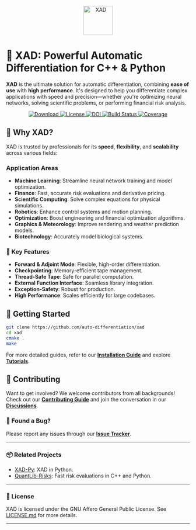 <p align="center">
  <a href="https://auto-differentiation.github.io" target="_blank">
    <img src="https://auto-differentiation.github.io/images/logo.svg" height="80" alt="XAD">
  </a>
</p>

# 🚀 XAD: Powerful Automatic Differentiation for C++ & Python

**XAD** is the ultimate solution for automatic differentiation, combining **ease of use** with **high performance**. It's designed to help you differentiate complex applications with speed and precision—whether you're optimizing neural networks, solving scientific problems, or performing financial risk analysis.

<p align="center">
  <a href="https://github.com/auto-differentiation/xad/releases/latest">
    <img src="https://img.shields.io/github/v/release/auto-differentiation/xad?label=Download&sort=semver" alt="Download">
  </a>
  <a href="https://github.com/auto-differentiation/xad/blob/main/LICENSE.md">
    <img src="https://img.shields.io/github/license/auto-differentiation/xad?label=License" alt="License">
  </a>
  <a href="https://doi.org/10.5281/zenodo.12764574">
    <img src="https://zenodo.org/badge/DOI/10.5281/zenodo.12764574.svg" alt="DOI">
  </a>
  <a href="https://github.com/auto-differentiation/xad/actions/workflows/ci.yml">
    <img src="https://img.shields.io/github/actions/workflow/status/auto-differentiation/xad/ci.yml?label=Build" alt="Build Status">
  </a>
  <a href="https://coveralls.io/github/auto-differentiation/xad?branch=main">
    <img src="https://coveralls.io/repos/github/auto-differentiation/xad/badge.svg?branch=main" alt="Coverage">
  </a>
</p>

## 🌟 Why XAD?

XAD is trusted by professionals for its **speed**, **flexibility**, and **scalability** across various fields:

### Application Areas
- **Machine Learning**: Streamline neural network training and model optimization.
- **Finance**: Fast, accurate risk evaluations and derivative pricing.
- **Scientific Computing**: Solve complex equations for physical simulations.
- **Robotics**: Enhance control systems and motion planning.
- **Optimization**: Boost engineering and financial optimization algorithms.
- **Graphics & Meteorology**: Improve rendering and weather prediction models.
- **Biotechnology**: Accurately model biological systems.

### 🔑 Key Features
- **Forward & Adjoint Mode**: Flexible, high-order differentiation.
- **Checkpointing**: Memory-efficient tape management.
- **Thread-Safe Tape**: Safe for parallel computation.
- **External Function Interface**: Seamless library integration.
- **Exception-Safety**: Robust for production.
- **High Performance**: Scales efficiently for large codebases.

## 🚀 Getting Started

```bash
git clone https://github.com/auto-differentiation/xad
cd xad
cmake .
make
```

For more detailed guides, refer to our [**Installation Guide**](https://auto-differentiation.github.io/installation/) and explore [**Tutorials**](https://auto-differentiation.github.io/tutorials/).

## 🤝 Contributing

Want to get involved? We welcome contributors from all backgrounds! Check out our [**Contributing Guide**](CONTRIBUTING.md) and join the conversation in our [**Discussions**](https://github.com/auto-differentiation/xad/discussions).

### 🐛 Found a Bug?

Please report any issues through our [**Issue Tracker**](https://github.com/auto-differentiation/xad/issues).

---

### 📦 Related Projects

- [XAD-Py](https://github.com/auto-differentiation/xad-py): XAD in Python.
- [QuantLib-Risks](https://github.com/auto-differentiation/QuantLib-Risks-Cpp): Fast risk evaluations in C++ and Python.

---

### 📜 License

XAD is licensed under the GNU Affero General Public License. See [LICENSE.md](LICENSE.md) for more details.

---
